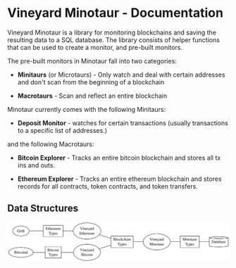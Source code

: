 # Vineyard Minotaur - Documentation

Vineyard Minotaur is a library for monitoring blockchains and saving the resulting data to a SQL database.  The library consists of helper functions that can be used to create a monitor, and pre-built monitors.

The pre-built monitors in Minotaur fall into two categories:

* __Minitaurs__ (or Microtaurs)  - Only watch and deal with certain addresses and don't scan from the beginning of a blockchain

* __Macrotaurs__ - Scan and reflect an entire blockchain

Minotaur currently comes with the following Minitaurs:

* __Deposit Monitor__ - watches for certain transactions (usually transactions to a specific list of addresses.)

and the following Macrotaurs:

* __Bitcoin Explorer__ - Tracks an entire bitcoin blockchain and stores all tx ins and outs.

* __Ethereum Explorer__ - Tracks an entire ethereum blockchain and stores records for all contracts, token contracts, and token transfers.

## Data Structures

![](diagrams/data-type-pipeline.svg)


